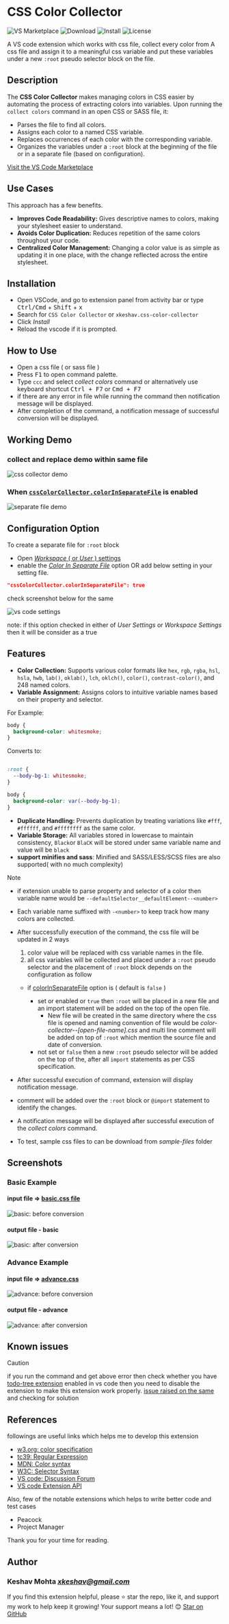 # CSS Color Collector

![VS Marketplace][marketplace]
![Download][download count]
![Install][install count]
![License][license]

A VS code extension which works with css file, collect every color from A css file and assign it to a meaningful css variable and put these variables under a new `:root` pseudo selector block on the file.

## Description

The **CSS Color Collector** makes managing colors in CSS easier by automating the process of extracting colors into variables. Upon running the `collect colors` command in an open CSS or SASS file, it:

- Parses the file to find all colors.
- Assigns each color to a named CSS variable.
- Replaces occurrences of each color with the corresponding variable.
- Organizes the variables under a `:root` block at the beginning of the file or in a separate file (based on configuration).

[Visit the VS Code Marketplace][vscode marketplace extension]

## Use Cases

This approach has a few benefits.

- **Improves Code Readability:** Gives descriptive names to colors, making your stylesheet easier to understand.
- **Avoids Color Duplication:** Reduces repetition of the same colors throughout your code.
- **Centralized Color Management:** Changing a color value is as simple as updating it in one place, with the change reflected across the entire stylesheet.

## Installation

- Open VSCode, and go to extension panel from activity bar or type <kbd>Ctrl/Cmd</kbd> + <kbd>Shift</kbd> + <kbd>x</kbd>
- Search for `CSS Color Collector` or `xkeshav.css-color-collector`
- Click _Install_
- Reload the vscode if it is prompted.

## How to Use

- Open a css file ( or sass file )
- Press <kbd>F1</kbd> to open command palette.
- Type `ccc` and select _collect colors_ command or alternatively use keyboard shortcut <kbd>Ctrl + F7</kbd> or <kbd>Cmd + F7</kbd>
- if there are any error in file while running the command then notification message will be displayed.
- After completion of the command, a notification message of successful conversion will be displayed.

## Working Demo

### collect and replace demo within same file

![css collector demo][demo]

### When [`cssColorCollector.colorInSeparateFile`][setting] is enabled

![separate file demo][separate file demo]

## Configuration Option

To create a separate file for `:root` block

- Open [_Workspace_ ( or _User_ ) settings](vscode://settings)
- enable the [_Color In Separate File_][setting] option OR add below setting in your setting file.

```json
"cssColorCollector.colorInSeparateFile": true
```

check screenshot below for the same

![vs code settings][0]

note: if this option checked in either of _User Settings_ or _Workspace Settings_ then it will be consider as a true

## Features

- **Color Collection:** Supports various color formats like `hex`, `rgb`, `rgba`, `hsl`, `hsla`, `hwb`, `lab()`, `oklab()`, `lch`, `oklch()`, `color()`, `contrast-color()`, and 248 named colors.  
- **Variable Assignment:** Assigns colors to intuitive variable names based on their property and selector.

For Example:

```css
body {
  background-color: whitesmoke;
}
```

Converts to:

```css

:root {
  --body-bg-1: whitesmoke;
}

body {
  background-color: var(--body-bg-1);
}
```

- **Duplicate Handling:** Prevents duplication by treating variations like `#fff`, `#ffffff`, and `#ffffffff` as the same color.
- **Variable Storage:**  All variables stored in lowercase to maintain consistency, `Black`or `BlaCK` will be stored under same variable name and value will be `black`
- **support minifies and sass**: Minified and SASS/LESS/SCSS files are also supported( with no much complexity)


> [!NOTE]

- if extension unable to parse property and selector of a color then variable name would be `--defaultSelector__defaultElement--<number>`

- Each variable name suffixed with `-<number>` to keep track how many colors are collected.

- After successfully execution of the command, the css file will be updated in 2 ways

  1. color value will be replaced with css variable names in the file.
  2. all css variables will be collected and placed under a `:root` pseudo selector and the placement of `:root` block depends on the configuration as follow

  - if [colorInSeparateFile][setting] option is ( default is `false` )

    - set or enabled or `true` then `:root` will be placed in a new file and an import statement will be added on the top of the open file.
      - New file will be created in the same directory where the css file is opened and naming convention of file would be _color-collector--[open-file-name].css_ 
        and multi line comment will be added on top of `:root` which mention the source file and date of conversion.
    - not set or `false` then a new `:root` pseudo selector will be added on the top of the, after all `import` statements as per CSS specification.

- After successful execution of command, extension will display notification message.

- comment will be added over the `:root` block or `@import` statement to identify the changes.

- A notification message will be displayed after successful execution of the _collect colors_ command.

- To test, sample css files to can be download from _sample-files_ folder

## Screenshots

### Basic Example

#### input file => [basic.css file][basic_css_file]

![basic: before conversion][1]

#### output file - basic

![basic: after conversion][2]

### Advance Example

#### input file => [advance.css][advance_css_file]

![advance: before conversion][3]

#### output file - advance

![advance: after conversion ][4]


## Known issues

> [!CAUTION] 
>   if you run the command and get above error then check whether you have [todo-tree extension][todo-tree] enabled in vs code 
> then you need to disable the extension to make this extension work properly. [issue raised on the same][todo-issue] and checking for solution

## References

followings are useful links which helps me to develop this extension

- [w3.org: color specification](https://www.w3.org/TR/css-color-4/#introduction)
- [tc39: Regular Expression](https://tc39.es/ecma262/multipage/text-processing.html#sec-regexp-regular-expression-objects)
- [MDN: Color syntax](https://developer.mozilla.org/en-US/docs/Web/CSS/color_value)
- [W3C: Selector Syntax](https://w3c.github.io/csswg-drafts/selectors/#syntax)
- [VS code: Discussion Forum](https://github.com/microsoft/vscode-discussions)
- [VS code Extension API](https://code.visualstudio.com/api)

Also, few of the notable extensions which helps to write better code and test cases

- Peacock
- Project Manager

Thank you for your time for reading.

[0]: https://raw.githubusercontent.com/xkeshav/color-collector/main/images/color-collector-settings.webp
[1]: https://raw.githubusercontent.com/xkeshav/color-collector/main/images/basic-css-input.webp
[2]: https://raw.githubusercontent.com/xkeshav/color-collector/main/images/basic-css-output.webp
[3]: https://raw.githubusercontent.com/xkeshav/color-collector/main/images/advance-css-input.webp
[4]: https://raw.githubusercontent.com/xkeshav/color-collector/main/images/advance-css-output.webp
[basic_css_file]: https://github.com/xkeshav/color-collector/blob/main/sample/basic.css
[advance_css_file]: https://github.com/xkeshav/color-collector/blob/main/sample/advance.css
[demo]:https://raw.githubusercontent.com/xkeshav/color-collector/main/images/collector-demo.gif
[separate file demo]: https://raw.githubusercontent.com/xkeshav/color-collector/main/images/demo-create-separate-file.gif
[todo-tree]: https://marketplace.visualstudio.com/items?itemName=Gruntfuggly.todo-tree
[todo-issue]: https://github.com/Gruntfuggly/todo-tree/issues/732
[setting]: vscode://settings/cssColorCollector.colorInSeparateFile

## Author 

### Keshav Mohta _<xkeshav@gmail.com>_

If you find this extension helpful, please ⭐️ star the repo, like it, and support my work to help keep it growing! Your support means a lot! 😊 [Star on GitHub][Repo]

<!-- Link Alias -->
[Repo]: https://github.com/xkeshav/color-collector
[vscode marketplace extension]: https://marketplace.visualstudio.com/items?itemName=xkeshav.css-color-collector
[marketplace]: https://badgen.net/vs-marketplace/v/xkeshav.css-color-collector?icon=visualstudio
[download count]: https://badgen.net/vs-marketplace/d/xkeshav.css-color-collector
[install count]: https://badgen.net/vs-marketplace/i/xkeshav.css-color-collector
[license]: https://badgen.net/static/License/Apache?color=purple
